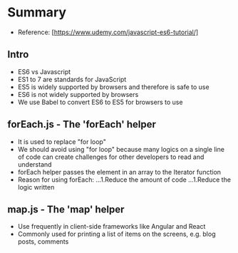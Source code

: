 # Summary
- Reference: [https://www.udemy.com/javascript-es6-tutorial/]

## Intro
- ES6 vs Javascript
- ES1 to 7 are standards for JavaScript
- ES5 is widely supported by browsers and therefore is safe to use
- ES6 is not widely supported by browsers
- We use Babel to convert ES6 to ES5 for browsers to use

## forEach.js - The 'forEach' helper
- It is used to replace "for loop"
- We should avoid using "for loop" because many logics on a single line of code can create challenges for other developers to read and understand
- forEach helper passes the element in an array to the Iterator function
- Reason for using forEach:
...1.Reduce the amount of code
...1.Reduce the logic written

## map.js - The 'map' helper
- Use frequently in client-side frameworks like Angular and React
- Commonly used for printing a list of items on the screens, e.g. blog posts, comments

